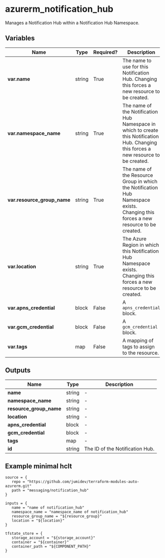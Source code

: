 # azurerm_notification_hub

Manages a Notification Hub within a Notification Hub Namespace.

## Variables

| Name | Type | Required? |  Description |
| ---- | ---- | --------- |  ----------- |
| **var.name** | string | True | The name to use for this Notification Hub. Changing this forces a new resource to be created. | 
| **var.namespace_name** | string | True | The name of the Notification Hub Namespace in which to create this Notification Hub. Changing this forces a new resource to be created. | 
| **var.resource_group_name** | string | True | The name of the Resource Group in which the Notification Hub Namespace exists. Changing this forces a new resource to be created. | 
| **var.location** | string | True | The Azure Region in which this Notification Hub Namespace exists. Changing this forces a new resource to be created. | 
| **var.apns_credential** | block | False | A `apns_credential` block. | 
| **var.gcm_credential** | block | False | A `gcm_credential` block. | 
| **var.tags** | map | False | A mapping of tags to assign to the resource. | 



## Outputs

| Name | Type | Description |
| ---- | ---- | --------- | 
| **name** | string  | - | 
| **namespace_name** | string  | - | 
| **resource_group_name** | string  | - | 
| **location** | string  | - | 
| **apns_credential** | block  | - | 
| **gcm_credential** | block  | - | 
| **tags** | map  | - | 
| **id** | string  | The ID of the Notification Hub. | 

## Example minimal hclt

```hcl
source = {
   repo = "https://github.com/jumidev/terraform-modules-auto-azurerm.git" 
   path = "messaging/notification_hub" 
}

inputs = {
   name = "name of notification_hub" 
   namespace_name = "namespace_name of notification_hub" 
   resource_group_name = "${resource_group}" 
   location = "${location}" 
}

tfstate_store = {
   storage_account = "${storage_account}" 
   container = "${container}" 
   container_path = "${COMPONENT_PATH}" 
}


```
